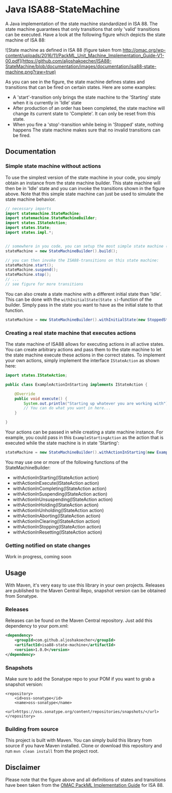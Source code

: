 # Java ISA88-StateMachine
A Java implementation of the state machine standardized in ISA 88. The state machine guarantees that only transitions that only 'valid' transitions can be executed. Have a look at the following figure which depicts the state machine of ISA 88:

![State machine as defined in ISA 88 (figure taken from http://omac.org/wp-content/uploads/2016/11/PackML_Unit_Machine_Implementation_Guide-V1-00.pdf](https://github.com/aljoshakoecher/ISA88-StateMachine/blob/documentation/images/documentation/isa88-state-machine.png?raw=true)

As you can see in the figure, the state machine defines states and transitions that can be fired on certain states. Here are some examples:
* A 'start'-transition only brings the state machine to the 'Starting' state when it is currently in 'Idle' state
* After production of an order has been completed, the state machine will change its current state to 'Complete'. It can only be reset from this state. 
* When you fire a 'stop'-transition while being in 'Stopped' state, nothing happens
The state machine makes sure that no invalid transitions can be fired.

## Documentation
### Simple state machine without actions
To use the simplest version of the state machine in your code, you simply obtain an instance from the state machine builder. This state machine will then be in 'Idle' state and you can invoke the transitions shown in the figure above. Note that this simple state machine can just be used to simulate the state machine behavior.

```Java
// necessary imports
import statemachine.StateMachine;
import statemachine.StateMachineBuilder;
import states.IStateAction;
import states.State;
import states.impl.*;


// somewhere in you code, you can setup the most simple state machine (initial state will be 'Idle')
stateMachine = new StateMachineBuilder().build();

// you can then invoke the ISA88-transitions on this state machine:
stateMachine.start();
stateMachine.suspend();
stateMachine.stop();
// ...
// see figure for more transitions
```

You can also create a state machine with a different initial state than 'Idle'. This can be done with the `withInitialState(State s)`-function of the builder. Simply pass in the state you want to have as the initial state to that function.

```java
stateMachine = new StateMachineBuilder().withInitialState(new StoppedState()).build();
```

### Creating a real state machine that executes actions
The state machine of ISA88 allows for executing actions in all active states. You can create arbitrary actions and pass them to the state machine to let the state machine execute these actions in the correct states. To implement your own actions, simply implement the interface `IStateAction` as shown here:

```Java
import states.IStateAction;

public class ExampleActionInStarting implements IStateAction {

	@Override
	public void execute() {
		System.out.println("Starting up whatever you are working with");
		// You can do what you want in here...
	}

}

```

Your actions can be passed in while creating a state machine instance. For example, you could pass in this `ExampleStartingAction` as the action that is executed while the state machine is in state 'Starting':

```Java
stateMachine = new StateMachineBuilder().withActionInStarting(new ExampleActionInStarting()).build();
```

You may use one or more of the following functions of the StateMachineBuilder:
* withActionInStarting(IStateAction action)
* withActionInExecute(IStateAction action)
* withActionInCompleting(IStateAction action)
* withActionInSuspending(IStateAction action)
* withActionInUnsuspending(IStateAction action)
* withActionInHolding(IStateAction action)
* withActionInUnholding(IStateAction action)
* withActionInAborting(IStateAction action)
* withActionInClearing(IStateAction action)
* withActionInStopping(IStateAction action)
* withActionInResetting(IStateAction action)

### Getting notified on state changes
Work in progress, coming soon


## Usage
With Maven, it's very easy to use this library in your own projects. Releases are published to the Maven Central Repo, snapshot version can be obtained from Sonatype.

### Releases
Releases can be found on the Maven Central repository. Just add this dependency to your pom.xml:

```xml
<dependency>
	<groupId>com.github.aljoshakoecher</groupId>
	<artifactId>isa88-state-machine</artifactId>
	<version>1.0.0</version>
</dependency>
```

### Snapshots
Make sure to add the Sonatype repo to your POM if you want to grab a snapshot version:

```
<repository>
    <id>oss-sonatype</id>
    <name>oss-sonatype</name>
    <url>https://oss.sonatype.org/content/repositories/snapshots/</url>
</repository>
```

### Building from source
This project is built with Maven. You can simply build this library from source if you have Maven installed. Clone or download this repository and run
`mvn clean install` from the project root.

## Disclaimer
Please note that the figure above and all definitions of states and transitions have been taken from the [OMAC PackML Implementation Guide](http://omac.org/wp-content/uploads/2016/11/PackML_Unit_Machine_Implementation_Guide-V1-00.pdf) for ISA 88. 
